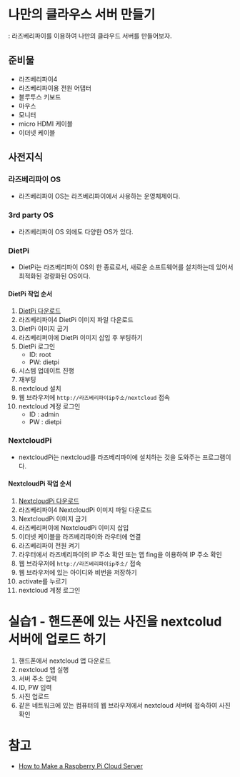 # 나만의 클라우스 서버 만들기 

: 라즈베리파이를 이용하여 나만의 클라우드 서버를 만들어보자. 

## 준비물
- 라즈베리파이4
- 라즈베리파이용 전원 어댑터
- 블루투스 키보드    
- 마우스 
- 모니터
- micro HDMI 케이블
- 이더넷 케이블 

## 사전지식 
### 라즈베리파이 OS 
- 라즈베리파이 OS는 라즈베리파이에서 사용하는 운영체제이다.
### 3rd party OS
- 라즈베리파이 OS 외에도 다양한 OS가 있다.
### DietPi 
- DietPi는 라즈베리파이 OS의 한 종료로서, 새로운 소프트웨어를 설치하는데 있어서 최적화된 경량화된 OS이다. 

#### DietPi 작업 순서 
1. [DietPi 다운로드](https://dietpi.com/)
2. 라즈베리파이4 DietPi 이미지 파일 다운로드
3. DietPi 이미지 굽기
4. 라즈베리퍼이에 DietPi 이미지 삽입 후 부팅하기
5. DietPi 로그인
    - ID: root
    - PW: dietpi
6. 시스템 업데이트 진행 
7. 재부팅 
8. nextcloud 설치 
9. 웹 브라우저에 `http://라즈베리파이ip주소/nextcloud` 접속
10. nextcloud 계정 로그인
    - ID : admin
    - PW : dietpi

### NextcloudPi 
- nextcloudPi는 nextcloud를 라즈베리파이에 설치하는 것을 도와주는 프로그램이다.

#### NextcloudPi 작업 순서
1. [NextcloudPi 다운로드](https://github.com/nextcloud/nextcloudpi/releases)
2. 라즈베리파이4 NextcloudPi 이미지 파일 다운로드
3. NextcloudPi 이미지 굽기
4. 라즈베리퍼이에 NextcloudPi 이미지 삽입 
5. 이더넷 케이블을 라즈베리파이와 라우터에 연결
6. 라즈베리파이 전원 켜기
7. 라우터에서 라즈베리파이의 IP 주소 확인 또는 앱 fing을 이용하여 IP 주소 확인
8. 웹 브라우저에 `http://라즈베리파이ip주소/` 접속
9. 웹 브라우저에 있는 아이디와 비번을 저장하기
10. activate를 누르기
11. nextcloud 계정 로그인


# 실습1 - 핸드폰에 있는 사진을 nextcolud 서버에 업로드 하기
1. 핸드폰에서 nextcloud 앱 다운로드
2. nextcloud 앱 실행
3. 서버 주소 입력
4. ID, PW 입력
5. 사진 업로드
6. 같은 네트워크에 있는 컴퓨터의 웹 브라우저에서 nextcloud 서버에 접속하여 사진 확인

# 참고
- [How to Make a Raspberry Pi Cloud Server](https://www.instructables.com/How-to-Make-a-Raspberry-Pi-Cloud-Server/)
